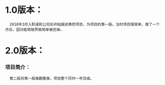 # 1.0版本：
      2018年3月入职道和公司后开始跟进费控项目，为项目的第一版。当时项目很简单，做了一个月后，因功能简陋界面简单被否掉。
# 2.0版本：
 ### 项目简介：
      第二版将第一版推翻重做，项目整个历时一年完成。
      
     
